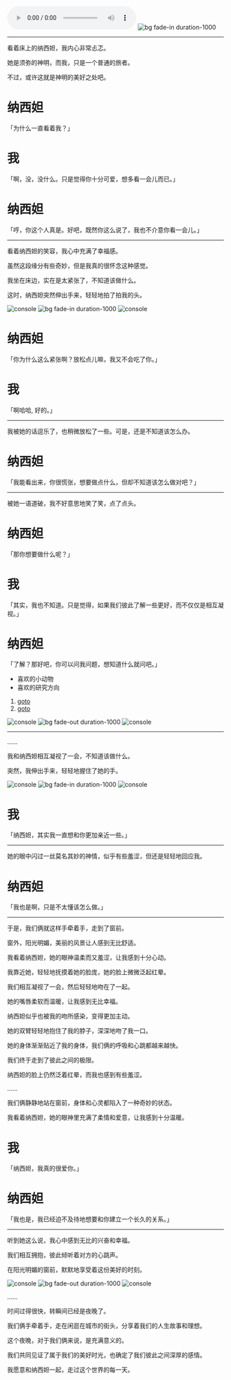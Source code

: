 ![bgm][bgm-flower]
![bg fade-in duration-1000][bg-1]

---

看着床上的纳西妲，我内心非常忐忑。

她是须弥的神明，而我，只是一个普通的旅者。

不过，或许这就是神明的美好之处吧。

# 纳西妲

「为什么一直看着我？」

# 我

「啊，没，没什么。只是觉得你十分可爱，想多看一会儿而已。」

# 纳西妲

「哼，你这个人真是。好吧，既然你这么说了，我也不介意你看一会儿。」

---

看着纳西妲的笑容，我心中充满了幸福感。

虽然这段缘分有些奇妙，但是我真的很怀念这种感觉。

我坐在床边，实在是太紧张了，不知道该做什么。

这时，纳西妲突然伸出手来，轻轻地拍了拍我的头。

![console](#hide)
![bg fade-in duration-1000][bg-2]
![console](#show)

# 纳西妲

「你为什么这么紧张啊？放松点儿嘛，我又不会吃了你。」

# 我

「啊哈哈, 好的。」

---

我被她的话逗乐了，也稍微放松了一些。可是，还是不知道该怎么办。

# 纳西妲

「我能看出来，你很慌张，想要做点什么，但却不知道该怎么做对吧？」

---

被她一语道破，我不好意思地笑了笑，点了点头。

# 纳西妲

「那你想要做什么呢？」

# 我

「其实，我也不知道。只是觉得，如果我们彼此了解一些更好，而不仅仅是相互凝视。」

# 纳西妲

「了解？那好吧，你可以问我问题，想知道什么就问吧。」

- 喜欢的小动物
- 喜欢的研究方向

1. [goto](./nahida-dog.md)
2. [goto](./nahida-sci.md)

![console](#hide)
![bg fade-out duration-1000][bg-2]
![console](#show)

---

……

我和纳西妲相互凝视了一会，不知道该做什么。

突然，我伸出手来，轻轻地握住了她的手。

![console](#hide)
![bg fade-in duration-1000][bg-3]
![console](#show)

# 我

「纳西妲，其实我一直想和你更加亲近一些。」

---

她的眼中闪过一丝莫名其妙的神情，似乎有些羞涩，但还是轻轻地回应我。

# 纳西妲

「我也是啊，只是不太懂该怎么做。」

---

于是，我们俩就这样手牵着手，走到了窗前。

窗外，阳光明媚，美丽的风景让人感到无比舒适。

我看着纳西妲，她的眼神温柔而又羞涩，让我感到十分心动。

我靠近她，轻轻地抚摸着她的脸庞，她的脸上微微泛起红晕。

我们相互凝视了一会，然后轻轻地吻在了一起。

她的嘴唇柔软而温暖，让我感到无比幸福。

纳西妲似乎也被我的吻所感染，变得更加主动。

她的双臂轻轻地抱住了我的脖子，深深地吻了我一口。

她的身体渐渐贴近了我的身体，我们俩的呼吸和心跳都越来越快。

我们终于走到了彼此之间的极限。

纳西妲的脸上仍然泛着红晕，而我也感到有些羞涩。

……

我们俩静静地站在窗前，身体和心灵都陷入了一种奇妙的状态。

我看着纳西妲，她的眼神里充满了柔情和爱意，让我感到十分温暖。

# 我

「纳西妲，我真的很爱你。」

# 纳西妲

「我也是，我已经迫不及待地想要和你建立一个长久的关系。」

---

听到她这么说，我心中感到无比的兴奋和幸福。

我们相互拥抱，彼此倾听着对方的心跳声。

在阳光明媚的窗前，默默地享受着这份美好的时刻。

![console](#hide)
![bg fade-out duration-1000][bg-3]
![console](#show)

……

时间过得很快，转瞬间已经是夜晚了。

我们俩手牵着手，走在闲逛在城市的街头，分享着我们的人生故事和理想。

这个夜晚，对于我们俩来说，是充满意义的。

我们共同见证了属于我们的美好时光，也确定了我们彼此之间深厚的感情。

我愿意和纳西妲一起，走过这个世界的每一天。

[bg-1]: ../assets/images/background/bg-1.png "cover top to-bottom"
[bg-2]: ../assets/images/background/bg-2.png "cover top to-bottom"
[bg-3]: ../assets/images/background/bg-3.png "cover top to-bottom"
[bgm-flower]: ../assets/audio/music/flower.mp3
